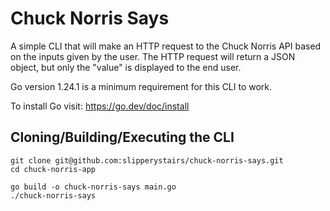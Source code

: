 # Chuck Norris Says
A simple CLI that will make an HTTP request to the Chuck Norris API based on the inputs given by the user. The HTTP request will return a JSON object, but only the "value" is displayed to the end user.

Go version 1.24.1 is a minimum requirement for this CLI to work.

To install Go visit: https://go.dev/doc/install

## Cloning/Building/Executing the CLI
```
git clone git@github.com:slipperystairs/chuck-norris-says.git
cd chuck-norris-app

go build -o chuck-norris-says main.go
./chuck-norris-says
```
